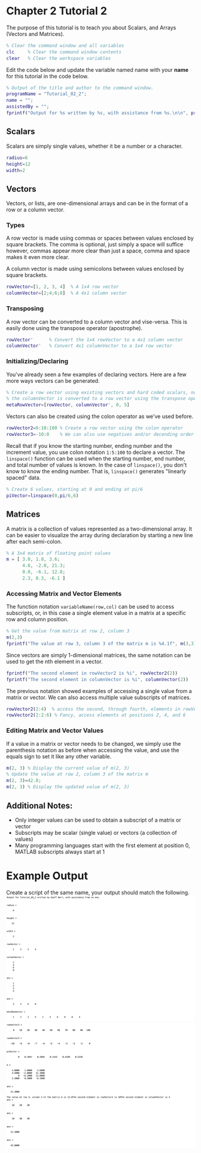 # Chapter 2 Tutorial 2
The purpose of this tutorial is to teach you about Scalars, and Arrays (Vectors and Matrices).
```Matlab
% Clear the command window and all variables
clc     % Clear the command window contents
clear   % Clear the workspace variables
```
Edit the code below and update the variable named name with your **name** for this tutorial in the code below.
```Matlab
% Output of the title and author to the command window.
programName = "Tutorial_02_2";
name = "";
assistedBy = "";
fprintf("Output for %s written by %s, with assistance from %s.\n\n", programName, name, assistedBy)
```
## Scalars
Scalars are simply single values, whether it be a number or a character.
```Matlab
radius=6
height=12
width=2
```
## Vectors
Vectors, or lists, are one-dimensional arrays and can be in the format of a row or a column vector. 

### Types
A row vector is made using commas or spaces between values enclosed by square brackets. The comma is optional, just simply a space will suffice however, commas appear more clear than just a space, comma and space makes it even more clear.

A column vector is made using semicolons between values enclosed by square brackets.
```Matlab
rowVector=[1, 2, 3, 4]  % A 1x4 row vector
columnVector=[2;4;6;8]  % A 4x1 column vector
```
### Transposing
A row vector can be converted to a column vector and vise-versa. This is easily done using the transpose operator (apostrophe).
```Matlab
rowVector'      % Convert the 1x4 rowVector to a 4x1 column vector
columnVector'   % Convert 4x1 columnVector to a 1x4 row vector
```
### Initializing/Declaring
You've already seen a few examples of declaring vectors. Here are a few more ways vectors can be generated.
```Matlab
% Create a row vector using existing vectors and hard coded scalars, notice
% the columnVector is converted to a row vector using the transpose operator.
metaRowVector=[rowVector, columnVector', 0, 5]
```
Vectors can also be created using the colon operator as we've used before.
```Matlab
rowVector2=0:10:100 % Create a row vector using the colon operator
rowVector3=-10:0    % We can also use negatives and/or decending order
```
Recall that if you know the starting number, ending number and the increment value, you use colon notation `1:5:100` to declare a vector. The `linspace()` function can be used when the starting number, end number, and total number of values is known. In the case of `linspace()`, you don't know to know the ending number. That is, `linspace()` generates "linearly spaced" data.
```Matlab
% Create 6 values, starting at 0 and ending at pi/6
piVector=linspace(0,pi/6,6)
```
## Matrices
A matrix is a collection of values represented as a two-dimensional array. It can be easier to visualize the array during declaration by starting a new line after each semi-colon.
```Matlab
% A 3x4 matrix of floating point values
m = [ 3.0, 1.8, 3.6;
      4.6, -2.0, 21.3; 
      0.0, -6.1, 12.8; 
      2.3, 0.3, -6.1 ]
```
### Accessing Matrix and Vector Elements
The function notation `variableName(row,col)` can be used to access subscripts, or, in this case a single element value in a matrix at a specific row and column position.
```Matlab
% Get the value from matrix at row 2, column 3
m(2,3)
fprintf("The value at row 3, column 3 of the matrix m is %4.1f", m(3,3))
```
Since vectors are simply 1-dimensional matrices, the same notation can be used to get the nth element in a vector.
```Matlab
fprintf("The second element in rowVector2 is %i", rowVector2(2))
fprintf("The second element in columnVector is %i", columnVector(2))
```
The previous notation showed examples of accessing a single value from a matrix or vector. We can also access multiple value subscripts of matrices.
```Matlab
rowVector2(2:4)  % access the second, through fourth, elements in rowVector2
rowVector2(2:2:6) % Fancy, access elements at positions 2, 4, and 6
```
### Editing Matrix and Vector Values
If a value in a matrix or vector needs to be changed, we simply use the parenthesis notation as before when accessing the value, and use the equals sign to set it like any other variable.
```Matlab
m(2, 3) % Display the current value of m(2, 3)
% Update the value at row 2, column 3 of the matrix m
m(2, 3)=42.8;
m(2, 3) % Display the updated value of m(2, 3)
```
## Additional Notes:

* Only integer values can be used to obtain a subscript of a matrix or vector
* Subscripts may be scalar (single value) or vectors (a collection of values)
* Many programming languages start with the first element at position 0, MATLAB subscripts always start at 1
# Example Output
Create a script of the same name, your output should match the following.
![Tutorial_02_2_Example_Output_1.png](images/Tutorial_02_2_Example_Output_1.png)
![Tutorial_02_2_Example_Output_2.png](images/Tutorial_02_2_Example_Output_2.png)